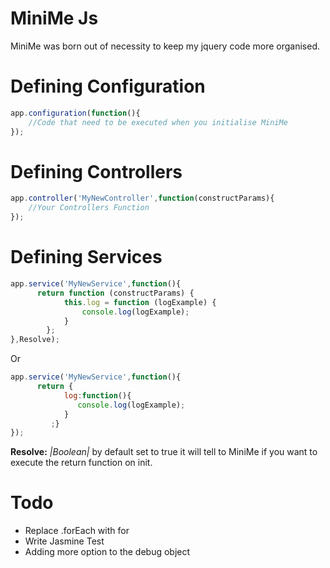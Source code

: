 # MiniMe Js

MiniMe was born out of necessity to keep my jquery code more organised.

# Defining Configuration

```javascript
app.configuration(function(){
    //Code that need to be executed when you initialise MiniMe
});
```

# Defining Controllers
```javascript
app.controller('MyNewController',function(constructParams){
    //Your Controllers Function
});
```

# Defining Services

```javascript
app.service('MyNewService',function(){
      return function (constructParams) {
            this.log = function (logExample) {
                console.log(logExample);
            }
        };
},Resolve);

```
Or

```javascript
app.service('MyNewService',function(){
      return {
            log:function(){
               console.log(logExample);
            }
         ;}
});
```

**Resolve:** *|Boolean|* by default set to true it will tell to MiniMe if you want to execute the return function on init. 

# Todo

- Replace .forEach with for
- Write Jasmine Test
- Adding more option to the debug object